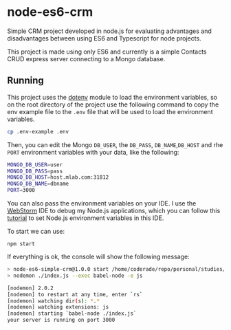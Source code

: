 # node-es6-crm

Simple CRM project developed in node.js for evaluating advantages and disadvantages between using ES6 and Typescript for node 
projects.

This project is made using only ES6 and currently is a simple Contacts CRUD express server connecting to a 
Mongo database.

## Running
 
This project uses the [dotenv](https://github.com/motdotla/dotenv) module to load the environment variables, so on the 
root directory of the project use the following command to copy the env example file to the `.env` file that will be 
used to load the environment variables.

```bash
cp .env-example .env
```

Then, you can edit the Mongo `DB_USER`, the `DB_PASS`, `DB_NAME`,`DB_HOST` and rhe `PORT` environment variables with 
your data, like the following:

```bash
MONGO_DB_USER=user
MONGO_DB_PASS=pass
MONGO_DB_HOST=host.mlab.com:31812
MONGO_DB_NAME=dbname
PORT=3000
```

You can also pass the environment variables on your IDE. 
I use the [WebStorm](https://www.jetbrains.com/webstorm) IDE to debug my Node.js applications, which you can follow this
[tutorial](https://www.jetbrains.com/help/webstorm/run-debug-configuration-node-js.html) to set Node.js environment 
variables in this IDE.

To start we can use:

    npm start

If everything is ok, the console will show the following message:

```bash
> node-es6-simple-crm@1.0.0 start /home/coderade/repo/personal/studies/node-simple-crm
> nodemon ./index.js --exec babel-node -e js

[nodemon] 2.0.2
[nodemon] to restart at any time, enter `rs`
[nodemon] watching dir(s): *.*
[nodemon] watching extensions: js
[nodemon] starting `babel-node ./index.js`
your server is running on port 3000

```
